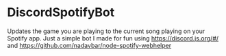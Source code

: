 # DiscordSpotifyBot
Updates the game you are playing to the current song playing on your Spotify app.
Just a simple bot I made for fun using https://discord.js.org/#/ and https://github.com/nadavbar/node-spotify-webhelper


